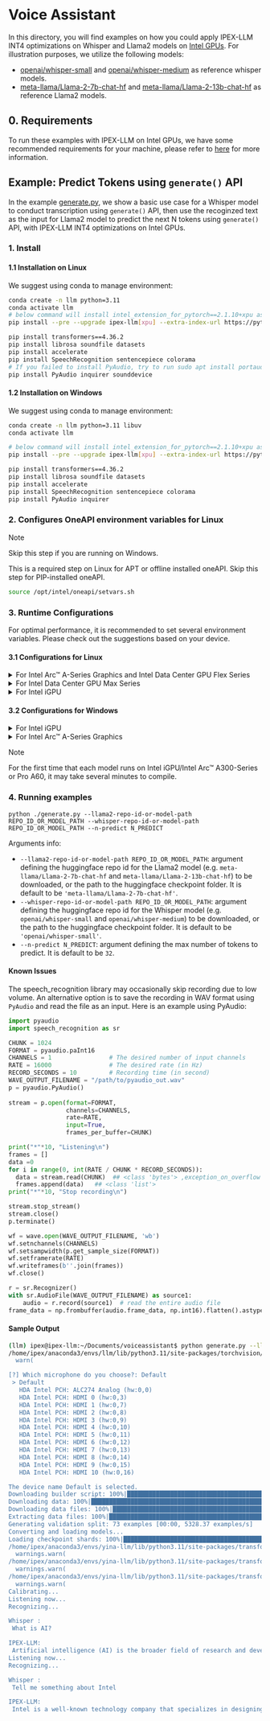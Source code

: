 # Voice Assistant
In this directory, you will find examples on how you could apply IPEX-LLM INT4 optimizations on Whisper and Llama2 models on [Intel GPUs](../../../README.md). For illustration purposes, we utilize the following models: 
- [openai/whisper-small](https://huggingface.co/openai/whisper-small) and [openai/whisper-medium](https://huggingface.co/openai/whisper-medium) as reference whisper models.
- [meta-llama/Llama-2-7b-chat-hf](https://huggingface.co/meta-llama/Llama-2-7b-chat-hf) and [meta-llama/Llama-2-13b-chat-hf](https://huggingface.co/meta-llama/Llama-2-13b-chat-hf) as reference Llama2 models.

## 0. Requirements
To run these examples with IPEX-LLM on Intel GPUs, we have some recommended requirements for your machine, please refer to [here](../../../README.md#requirements) for more information.

## Example: Predict Tokens using `generate()` API
In the example [generate.py](./generate.py), we show a basic use case for a Whisper model to conduct transcription using `generate()` API, then use the recoginzed text as the input for Llama2 model to predict the next N tokens using `generate()` API, with IPEX-LLM INT4 optimizations on Intel GPUs.
### 1. Install
#### 1.1 Installation on Linux
We suggest using conda to manage environment:
```bash
conda create -n llm python=3.11
conda activate llm
# below command will install intel_extension_for_pytorch==2.1.10+xpu as default
pip install --pre --upgrade ipex-llm[xpu] --extra-index-url https://pytorch-extension.intel.com/release-whl/stable/xpu/us/

pip install transformers==4.36.2
pip install librosa soundfile datasets
pip install accelerate
pip install SpeechRecognition sentencepiece colorama
# If you failed to install PyAudio, try to run sudo apt install portaudio19-dev on ubuntu
pip install PyAudio inquirer sounddevice
```

#### 1.2 Installation on Windows
We suggest using conda to manage environment:
```bash
conda create -n llm python=3.11 libuv
conda activate llm

# below command will install intel_extension_for_pytorch==2.1.10+xpu as default
pip install --pre --upgrade ipex-llm[xpu] --extra-index-url https://pytorch-extension.intel.com/release-whl/stable/xpu/us/

pip install transformers==4.36.2
pip install librosa soundfile datasets
pip install accelerate
pip install SpeechRecognition sentencepiece colorama
pip install PyAudio inquirer
```

### 2. Configures OneAPI environment variables for Linux

> [!NOTE]
> Skip this step if you are running on Windows.

This is a required step on Linux for APT or offline installed oneAPI. Skip this step for PIP-installed oneAPI.

```bash
source /opt/intel/oneapi/setvars.sh
```

### 3. Runtime Configurations
For optimal performance, it is recommended to set several environment variables. Please check out the suggestions based on your device.
#### 3.1 Configurations for Linux
<details>

<summary>For Intel Arc™ A-Series Graphics and Intel Data Center GPU Flex Series</summary>

```bash
export USE_XETLA=OFF
export SYCL_PI_LEVEL_ZERO_USE_IMMEDIATE_COMMANDLISTS=1
export SYCL_CACHE_PERSISTENT=1
```

</details>

<details>

<summary>For Intel Data Center GPU Max Series</summary>

```bash
export LD_PRELOAD=${LD_PRELOAD}:${CONDA_PREFIX}/lib/libtcmalloc.so
export SYCL_PI_LEVEL_ZERO_USE_IMMEDIATE_COMMANDLISTS=1
export SYCL_CACHE_PERSISTENT=1
export ENABLE_SDP_FUSION=1
```
> Note: Please note that `libtcmalloc.so` can be installed by `conda install -c conda-forge -y gperftools=2.10`.
</details>

<details>

<summary>For Intel iGPU</summary>

```bash
export SYCL_CACHE_PERSISTENT=1
```

</details>

#### 3.2 Configurations for Windows
<details>

<summary>For Intel iGPU</summary>

```cmd
set SYCL_CACHE_PERSISTENT=1
```

</details>

<details>

<summary>For Intel Arc™ A-Series Graphics</summary>

```cmd
set SYCL_CACHE_PERSISTENT=1
```

</details>

> [!NOTE]
> For the first time that each model runs on Intel iGPU/Intel Arc™ A300-Series or Pro A60, it may take several minutes to compile.
### 4. Running examples

```
python ./generate.py --llama2-repo-id-or-model-path REPO_ID_OR_MODEL_PATH --whisper-repo-id-or-model-path REPO_ID_OR_MODEL_PATH --n-predict N_PREDICT
```

Arguments info:
- `--llama2-repo-id-or-model-path REPO_ID_OR_MODEL_PATH`: argument defining the huggingface repo id for the Llama2 model (e.g. `meta-llama/Llama-2-7b-chat-hf` and `meta-llama/Llama-2-13b-chat-hf`) to be downloaded, or the path to the huggingface checkpoint folder. It is default to be `'meta-llama/Llama-2-7b-chat-hf'`.
- `--whisper-repo-id-or-model-path REPO_ID_OR_MODEL_PATH`: argument defining the huggingface repo id for the Whisper model (e.g. `openai/whisper-small` and `openai/whisper-medium`) to be downloaded, or the path to the huggingface checkpoint folder. It is default to be `'openai/whisper-small'`.
- `--n-predict N_PREDICT`: argument defining the max number of tokens to predict. It is default to be `32`.

#### Known Issues
The speech_recognition library may occasionally skip recording due to low volume. An alternative option is to save the recording in WAV format using `PyAudio` and read the file as an input. Here is an example using PyAudio:
```python
import pyaudio
import speech_recognition as sr

CHUNK = 1024
FORMAT = pyaudio.paInt16
CHANNELS = 1                # The desired number of input channels
RATE = 16000                # The desired rate (in Hz)
RECORD_SECONDS = 10         # Recording time (in second)
WAVE_OUTPUT_FILENAME = "/path/to/pyaudio_out.wav"
p = pyaudio.PyAudio()
                
stream = p.open(format=FORMAT,
                channels=CHANNELS,
                rate=RATE,
                input=True,
                frames_per_buffer=CHUNK)

print("*"*10, "Listening\n")
frames = []
data =0
for i in range(0, int(RATE / CHUNK * RECORD_SECONDS)):
  data = stream.read(CHUNK)  ## <class 'bytes'> ,exception_on_overflow = False
  frames.append(data)   ## <class 'list'>
print("*"*10, "Stop recording\n")

stream.stop_stream()
stream.close()
p.terminate()

wf = wave.open(WAVE_OUTPUT_FILENAME, 'wb')
wf.setnchannels(CHANNELS)
wf.setsampwidth(p.get_sample_size(FORMAT))
wf.setframerate(RATE)
wf.writeframes(b''.join(frames))
wf.close()

r = sr.Recognizer()
with sr.AudioFile(WAVE_OUTPUT_FILENAME) as source1:
    audio = r.record(source1)  # read the entire audio file   
frame_data = np.frombuffer(audio.frame_data, np.int16).flatten().astype(np.float32) / 32768.0
```

#### Sample Output
```bash
(llm) ipex@ipex-llm:~/Documents/voiceassistant$ python generate.py --llama2-repo-id-or-model-path /mnt/windows/demo/models/Llama-2-7b-chat-hf --whisper-repo-id-or-model-path /mnt/windows/demo/models/whisper-medium
/home/ipex/anaconda3/envs/llm/lib/python3.11/site-packages/torchvision/io/image.py:13: UserWarning: Failed to load image Python extension: ''If you don't plan on using image functionality from `torchvision.io`, you can ignore this warning. Otherwise, there might be something wrong with your environment. Did you have `libjpeg` or `libpng` installed before building `torchvision` from source?
  warn(

[?] Which microphone do you choose?: Default
 > Default
   HDA Intel PCH: ALC274 Analog (hw:0,0)
   HDA Intel PCH: HDMI 0 (hw:0,3)
   HDA Intel PCH: HDMI 1 (hw:0,7)
   HDA Intel PCH: HDMI 2 (hw:0,8)
   HDA Intel PCH: HDMI 3 (hw:0,9)
   HDA Intel PCH: HDMI 4 (hw:0,10)
   HDA Intel PCH: HDMI 5 (hw:0,11)
   HDA Intel PCH: HDMI 6 (hw:0,12)
   HDA Intel PCH: HDMI 7 (hw:0,13)
   HDA Intel PCH: HDMI 8 (hw:0,14)
   HDA Intel PCH: HDMI 9 (hw:0,15)
   HDA Intel PCH: HDMI 10 (hw:0,16)

The device name Default is selected.
Downloading builder script: 100%|██████████████████████████████████████████████████████| 5.17k/5.17k [00:00<00:00, 14.3MB/s]
Downloading data: 100%|████████████████████████████████████████████████████████████████████████████████████████| 9.08M/9.08M [00:01<00:00, 4.75MB/s]
Downloading data files: 100%|████████████████████████████████████████████████████████████████████████████████████████| 1/1 [00:04<00:00,  4.57s/it]]
Extracting data files: 100%|██████████████████████████████████████████████████████████████████████████████████████████| 1/1 [00:00<00:00, 39.98it/s]
Generating validation split: 73 examples [00:00, 5328.37 examples/s]
Converting and loading models...
Loading checkpoint shards: 100%|██████████████████████████████████████████████████████████████████████████████████████| 3/3 [00:09<00:00,  3.04s/it]
/home/ipex/anaconda3/envs/yina-llm/lib/python3.11/site-packages/transformers/generation/configuration_utils.py:362: UserWarning: `do_sample` is set to `False`. However, `temperature` is set to `0.9` -- this flag is only used in sample-based generation modes. You should set `do_sample=True` or unset `temperature`. This was detected when initializing the generation config instance, which means the corresponding file may hold incorrect parameterization and should be fixed.
  warnings.warn(
/home/ipex/anaconda3/envs/yina-llm/lib/python3.11/site-packages/transformers/generation/configuration_utils.py:367: UserWarning: `do_sample` is set to `False`. However, `top_p` is set to `0.6` -- this flag is only used in sample-based generation modes. You should set `do_sample=True` or unset `top_p`. This was detected when initializing the generation config instance, which means the corresponding file may hold incorrect parameterization and should be fixed.
  warnings.warn(
/home/ipex/anaconda3/envs/yina-llm/lib/python3.11/site-packages/transformers/generation/utils.py:1411: UserWarning: You have modified the pretrained model configuration to control generation. This is a deprecated strategy to control generation and will be removed soon, in a future version. Please use a generation configuration file (see https://huggingface.co/docs/transformers/main_classes/text_generation )
  warnings.warn(
Calibrating...
Listening now...
Recognizing...

Whisper : 
 What is AI?

IPEX-LLM: 
 Artificial intelligence (AI) is the broader field of research and development aimed at creating machines that can perform tasks that typically require human intelligence,
Listening now...
Recognizing...

Whisper : 
 Tell me something about Intel

IPEX-LLM: 
 Intel is a well-known technology company that specializes in designing, manufacturing, and selling computer hardware components and semiconductor products.
```